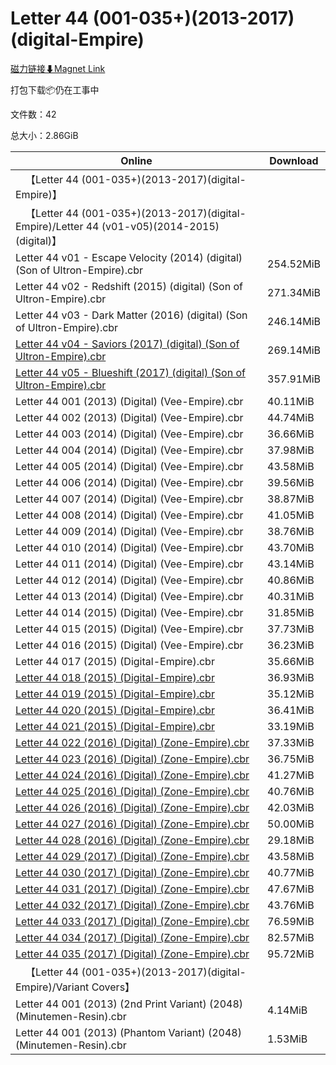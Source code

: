 # Letter 44 (001-035+)(2013-2017)(digital-Empire)

[磁力链接⬇Magnet Link](magnet:?xt=urn:btih:1f7038fa265396afb798315f2a9c0ad7d50e8c92&dn=Letter%2044%20%28001-035%2B%29%282013-2017%29%28digital-Empire%29)

打包下载📦仍在工事中

文件数：42

总大小：2.86GiB

Online | Download
--- | ---
&emsp;【Letter 44 (001-035+)(2013-2017)(digital-Empire)】 | 
&emsp;【Letter 44 (001-035+)(2013-2017)(digital-Empire)/Letter 44 (v01-v05)(2014-2015)(digital)】 | 
Letter 44 v01 - Escape Velocity (2014) (digital) (Son of Ultron-Empire).cbr | 254.52MiB
Letter 44 v02 - Redshift (2015) (digital) (Son of Ultron-Empire).cbr | 271.34MiB
Letter 44 v03 - Dark Matter (2016) (digital) (Son of Ultron-Empire).cbr | 246.14MiB
[Letter 44 v04 - Saviors (2017) (digital) (Son of Ultron-Empire).cbr](https://github.com/alicewish/markdown/blob/master/comic/Letter-44-v04-Saviors-2017-digital-Son-of-Ultron-Empire-cbr.md) | 269.14MiB
[Letter 44 v05 - Blueshift (2017) (digital) (Son of Ultron-Empire).cbr](https://github.com/alicewish/markdown/blob/master/comic/Letter-44-v05-Blueshift-2017-digital-Son-of-Ultron-Empire-cbr.md) | 357.91MiB
Letter 44 001 (2013) (Digital) (Vee-Empire).cbr | 40.11MiB
Letter 44 002 (2013) (Digital) (Vee-Empire).cbr | 44.74MiB
Letter 44 003 (2014) (Digital) (Vee-Empire).cbr | 36.66MiB
Letter 44 004 (2014) (Digital) (Vee-Empire).cbr | 37.98MiB
Letter 44 005 (2014) (Digital) (Vee-Empire).cbr | 43.58MiB
Letter 44 006 (2014) (Digital) (Vee-Empire).cbr | 39.56MiB
Letter 44 007 (2014) (Digital) (Vee-Empire).cbr | 38.87MiB
Letter 44 008 (2014) (Digital) (Vee-Empire).cbr | 41.05MiB
Letter 44 009 (2014) (Digital) (Vee-Empire).cbr | 38.76MiB
Letter 44 010 (2014) (Digital) (Vee-Empire).cbr | 43.70MiB
Letter 44 011 (2014) (Digital) (Vee-Empire).cbr | 43.14MiB
Letter 44 012 (2014) (Digital) (Vee-Empire).cbr | 40.86MiB
Letter 44 013 (2014) (Digital) (Vee-Empire).cbr | 40.31MiB
Letter 44 014 (2015) (Digital) (Vee-Empire).cbr | 31.85MiB
Letter 44 015 (2015) (Digital) (Vee-Empire).cbr | 37.73MiB
Letter 44 016 (2015) (Digital) (Vee-Empire).cbr | 36.23MiB
Letter 44 017 (2015) (Digital-Empire).cbr | 35.66MiB
[Letter 44 018 (2015) (Digital-Empire).cbr](https://github.com/alicewish/markdown/blob/master/comic/Letter-44-018-2015-Digital-Empire-cbr.md) | 36.93MiB
[Letter 44 019 (2015) (Digital-Empire).cbr](https://github.com/alicewish/markdown/blob/master/comic/Letter-44-019-2015-Digital-Empire-cbr.md) | 35.12MiB
[Letter 44 020 (2015) (Digital-Empire).cbr](https://github.com/alicewish/markdown/blob/master/comic/Letter-44-020-2015-Digital-Empire-cbr.md) | 36.41MiB
[Letter 44 021 (2015) (Digital-Empire).cbr](https://github.com/alicewish/markdown/blob/master/comic/Letter-44-021-2015-Digital-Empire-cbr.md) | 33.19MiB
[Letter 44 022 (2016) (Digital) (Zone-Empire).cbr](https://github.com/alicewish/markdown/blob/master/comic/Letter-44-022-2016-Digital-Zone-Empire-cbr.md) | 37.33MiB
[Letter 44 023 (2016) (Digital) (Zone-Empire).cbr](https://github.com/alicewish/markdown/blob/master/comic/Letter-44-023-2016-Digital-Zone-Empire-cbr.md) | 36.75MiB
[Letter 44 024 (2016) (Digital) (Zone-Empire).cbr](https://github.com/alicewish/markdown/blob/master/comic/Letter-44-024-2016-Digital-Zone-Empire-cbr.md) | 41.27MiB
[Letter 44 025 (2016) (Digital) (Zone-Empire).cbr](https://github.com/alicewish/markdown/blob/master/comic/Letter-44-025-2016-Digital-Zone-Empire-cbr.md) | 40.76MiB
[Letter 44 026 (2016) (Digital) (Zone-Empire).cbr](https://github.com/alicewish/markdown/blob/master/comic/Letter-44-026-2016-Digital-Zone-Empire-cbr.md) | 42.03MiB
[Letter 44 027 (2016) (Digital) (Zone-Empire).cbr](https://github.com/alicewish/markdown/blob/master/comic/Letter-44-027-2016-Digital-Zone-Empire-cbr.md) | 50.00MiB
[Letter 44 028 (2016) (Digital) (Zone-Empire).cbr](https://github.com/alicewish/markdown/blob/master/comic/Letter-44-028-2016-Digital-Zone-Empire-cbr.md) | 29.18MiB
[Letter 44 029 (2017) (Digital) (Zone-Empire).cbr](https://github.com/alicewish/markdown/blob/master/comic/Letter-44-029-2017-Digital-Zone-Empire-cbr.md) | 43.58MiB
[Letter 44 030 (2017) (Digital) (Zone-Empire).cbr](https://github.com/alicewish/markdown/blob/master/comic/Letter-44-030-2017-Digital-Zone-Empire-cbr.md) | 40.77MiB
[Letter 44 031 (2017) (Digital) (Zone-Empire).cbr](https://github.com/alicewish/markdown/blob/master/comic/Letter-44-031-2017-Digital-Zone-Empire-cbr.md) | 47.67MiB
[Letter 44 032 (2017) (Digital) (Zone-Empire).cbr](https://github.com/alicewish/markdown/blob/master/comic/Letter-44-032-2017-Digital-Zone-Empire-cbr.md) | 43.76MiB
[Letter 44 033 (2017) (Digital) (Zone-Empire).cbr](https://github.com/alicewish/markdown/blob/master/comic/Letter-44-033-2017-Digital-Zone-Empire-cbr.md) | 76.59MiB
[Letter 44 034 (2017) (Digital) (Zone-Empire).cbr](https://github.com/alicewish/markdown/blob/master/comic/Letter-44-034-2017-Digital-Zone-Empire-cbr.md) | 82.57MiB
[Letter 44 035 (2017) (Digital) (Zone-Empire).cbr](https://github.com/alicewish/markdown/blob/master/comic/Letter-44-035-2017-Digital-Zone-Empire-cbr.md) | 95.72MiB
&emsp;【Letter 44 (001-035+)(2013-2017)(digital-Empire)/Variant Covers】 | 
Letter 44 001 (2013) (2nd Print Variant) (2048) (Minutemen-Resin).cbr | 4.14MiB
Letter 44 001 (2013) (Phantom Variant) (2048) (Minutemen-Resin).cbr | 1.53MiB